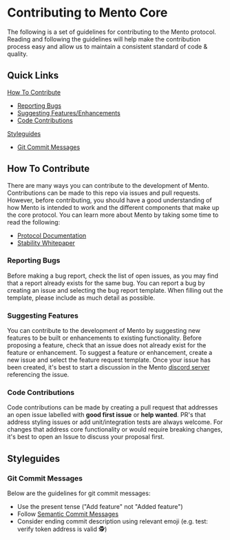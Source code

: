 # Contributing to Mento Core

The following is a set of guidelines for contributing to the Mento protocol. Reading and following the guidelines will help make the contribution process easy and allow us to maintain a consistent standard of code & quality.

## Quick Links

[How To Contribute](#how-to-contribute)

- [Reporting Bugs](#reporting-bugs)
- [Suggesting Features/Enhancements](#suggesting-features)
- [Code Contributions](#code-contributions)

[Styleguides](#styleguides)

- [Git Commit Messages](#git-commit-messages)

## How To Contribute

There are many ways you can contribute to the development of Mento. Contributions can be made to this repo via issues and pull requests. However, before contributing, you should have a good understanding of how Mento is intended to work and the different components that make up the core protocol. You can learn more about Mento by taking some time to read the following:

- [Protocol Documentation](https://docs.mento.org/mento-protocol/core/overview)
- [Stability Whitepaper](https://celo.org/papers/stability)

### Reporting Bugs

Before making a bug report, check the list of open issues, as you may find that a report already exists for the same bug. You can report a bug by creating an issue and selecting the bug report template. When filling out the template, please include as much detail as possible.

### Suggesting Features

You can contribute to the development of Mento by suggesting new features to be built or enhancements to existing functionality. Before proposing a feature, check that an issue does not already exist for the feature or enhancement. To suggest a feature or enhancement, create a new issue and select the feature request template. Once your issue has been created, it's best to start a discussion in the Mento [discord server](http://chat.mento.org) referencing the issue.

### Code Contributions

Code contributions can be made by creating a pull request that addresses an open issue labelled with **good first issue** or **help wanted**. PR's that address styling issues or add unit/integration tests are always welcome. For changes that address core functionality or would require breaking changes, it's best to open an Issue to discuss your proposal first.

## Styleguides

### Git Commit Messages

Below are the guidelines for git commit messages:

- Use the present tense ("Add feature" not "Added feature")
- Follow [Semantic Commit Messages](https://gist.github.com/joshbuchea/6f47e86d2510bce28f8e7f42ae84c716)
- Consider ending commit description using relevant emoji (e.g. test: verify token address is valid 🕵️)
